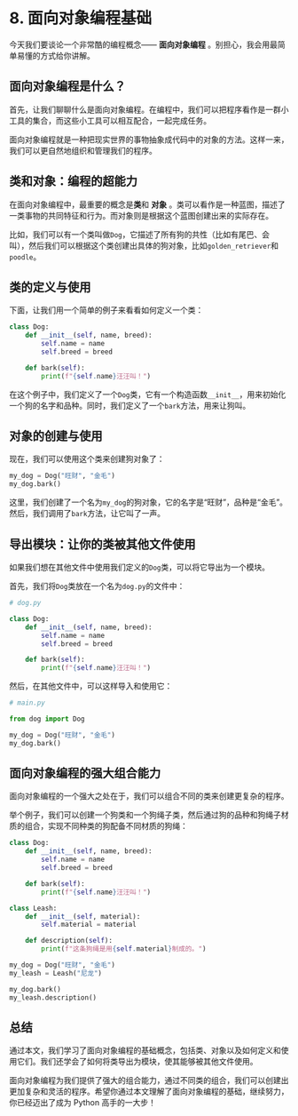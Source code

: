 # 8. 面向对象编程基础

今天我们要谈论一个非常酷的编程概念—— **面向对象编程** 。别担心，我会用最简单易懂的方式给你讲解。

## 面向对象编程是什么？

首先，让我们聊聊什么是面向对象编程。在编程中，我们可以把程序看作是一群小工具的集合，而这些小工具可以相互配合，一起完成任务。

面向对象编程就是一种把现实世界的事物抽象成代码中的对象的方法。这样一来，我们可以更自然地组织和管理我们的程序。

## 类和对象：编程的超能力

在面向对象编程中，最重要的概念是**类**和 **对象** 。类可以看作是一种蓝图，描述了一类事物的共同特征和行为。而对象则是根据这个蓝图创建出来的实际存在。

比如，我们可以有一个类叫做`Dog`，它描述了所有狗的共性（比如有尾巴、会叫），然后我们可以根据这个类创建出具体的狗对象，比如`golden_retriever`和`poodle`。

## 类的定义与使用

下面，让我们用一个简单的例子来看看如何定义一个类：

```python
class Dog:
    def __init__(self, name, breed):
        self.name = name
        self.breed = breed

    def bark(self):
        print(f"{self.name}汪汪叫！")
```

在这个例子中，我们定义了一个`Dog`类，它有一个构造函数`__init__`，用来初始化一个狗的名字和品种。同时，我们定义了一个`bark`方法，用来让狗叫。

## 对象的创建与使用

现在，我们可以使用这个类来创建狗对象了：

```python
my_dog = Dog("旺财", "金毛")
my_dog.bark()
```

这里，我们创建了一个名为`my_dog`的狗对象，它的名字是“旺财”，品种是“金毛”。然后，我们调用了`bark`方法，让它叫了一声。

## 导出模块：让你的类被其他文件使用

如果我们想在其他文件中使用我们定义的`Dog`类，可以将它导出为一个模块。

首先，我们将`Dog`类放在一个名为`dog.py`的文件中：

```python
# dog.py

class Dog:
    def __init__(self, name, breed):
        self.name = name
        self.breed = breed

    def bark(self):
        print(f"{self.name}汪汪叫！")
```

然后，在其他文件中，可以这样导入和使用它：

```python
# main.py

from dog import Dog

my_dog = Dog("旺财", "金毛")
my_dog.bark()
```

## 面向对象编程的强大组合能力

面向对象编程的一个强大之处在于，我们可以组合不同的类来创建更复杂的程序。

举个例子，我们可以创建一个狗类和一个狗绳子类，然后通过狗的品种和狗绳子材质的组合，实现不同种类的狗配备不同材质的狗绳：

```python
class Dog:
    def __init__(self, name, breed):
        self.name = name
        self.breed = breed

    def bark(self):
        print(f"{self.name}汪汪叫！")

class Leash:
    def __init__(self, material):
        self.material = material

    def description(self):
        print(f"这条狗绳是用{self.material}制成的。")

my_dog = Dog("旺财", "金毛")
my_leash = Leash("尼龙")

my_dog.bark()
my_leash.description()
```

## 总结

通过本文，我们学习了面向对象编程的基础概念，包括类、对象以及如何定义和使用它们。我们还学会了如何将类导出为模块，使其能够被其他文件使用。

面向对象编程为我们提供了强大的组合能力，通过不同类的组合，我们可以创建出更加复杂和灵活的程序。希望你通过本文理解了面向对象编程的基础，继续努力，你已经迈出了成为 Python 高手的一大步！
